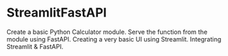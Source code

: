 # StreamlitFastAPI
Create a basic Python Calculator module. Serve the function from the module using FastAPI. Creating a very basic UI using Streamlit. Integrating Streamlit &amp; FastAPI.
